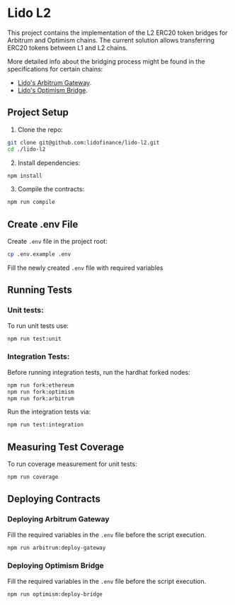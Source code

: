# Lido L2

This project contains the implementation of the L2 ERC20 token bridges for Arbitrum and Optimism chains. The current solution allows transferring ERC20 tokens between L1 and L2 chains.

More detailed info about the bridging process might be found in the specifications for certain chains:

- [Lido's Arbitrum Gateway](https://github.com/lidofinance/lido-l2/blob/main/contracts/arbitrum/README.md).
- [Lido's Optimism Bridge](https://github.com/lidofinance/lido-l2/blob/main/contracts/optimism/README.md).

## Project Setup

1. Clone the repo:

```bash
git clone git@github.com:lidofinance/lido-l2.git
cd ./lido-l2
```

2. Install dependencies:

```bash
npm install
```

3. Compile the contracts:

```bash
npm run compile
```

## Create .env File

Create `.env` file in the project root:

```bash
cp .env.example .env
```

Fill the newly created `.env` file with required variables

## Running Tests

### Unit tests:

To run unit tests use:

```bash
npm run test:unit
```

### Integration Tests:

Before running integration tests, run the hardhat forked nodes:

```bash
npm run fork:ethereum
npm run fork:optimism
npm run fork:arbitrum
```

Run the integration tests via:

```bash
npm run test:integration
```

## Measuring Test Coverage

To run coverage measurement for unit tests:

```bash
npm run coverage
```

## Deploying Contracts

### Deploying Arbitrum Gateway

Fill the required variables in the `.env` file before the script execution.

```bash
npm run arbitrum:deploy-gateway
```

### Deploying Optimism Bridge

Fill the required variables in the `.env` file before the script execution.

```bash
npm run optimism:deploy-bridge
```
